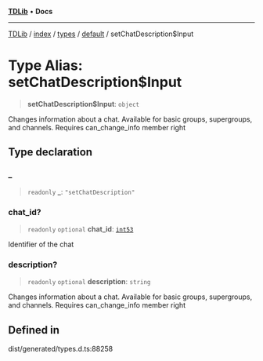 [**TDLib**](../../../../../../README.md) • **Docs**

***

[TDLib](../../../../../../modules.md) / [index](../../../../../README.md) / [types](../../../README.md) / [default](../README.md) / setChatDescription$Input

# Type Alias: setChatDescription$Input

> **setChatDescription$Input**: `object`

Changes information about a chat. Available for basic groups, supergroups, and channels. Requires can_change_info member right

## Type declaration

### \_

> `readonly` **\_**: `"setChatDescription"`

### chat\_id?

> `readonly` `optional` **chat\_id**: [`int53`](int53.md)

Identifier of the chat

### description?

> `readonly` `optional` **description**: `string`

Changes information about a chat. Available for basic groups, supergroups, and channels. Requires can_change_info member right

## Defined in

dist/generated/types.d.ts:88258
